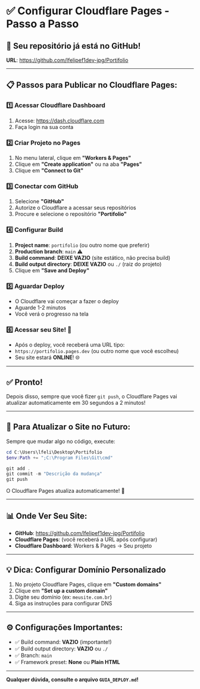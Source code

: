 # ✅ Configurar Cloudflare Pages - Passo a Passo

## 🎯 Seu repositório já está no GitHub!
**URL**: https://github.com/lfelipef1dev-jpg/Portifolio

---

## 📋 Passos para Publicar no Cloudflare Pages:

### 1️⃣ Acessar Cloudflare Dashboard
1. Acesse: https://dash.cloudflare.com
2. Faça login na sua conta

### 2️⃣ Criar Projeto no Pages
1. No menu lateral, clique em **"Workers & Pages"**
2. Clique em **"Create application"** ou na aba **"Pages"**
3. Clique em **"Connect to Git"**

### 3️⃣ Conectar com GitHub
1. Selecione **"GitHub"**
2. Autorize o Cloudflare a acessar seus repositórios
3. Procure e selecione o repositório **"Portifolio"**

### 4️⃣ Configurar Build
1. **Project name**: `portifolio` (ou outro nome que preferir)
2. **Production branch**: `main` ⚠️
3. **Build command**: **DEIXE VAZIO** (site estático, não precisa build)
4. **Build output directory**: **DEIXE VAZIO** ou `./` (raiz do projeto)
5. Clique em **"Save and Deploy"**

### 5️⃣ Aguardar Deploy
- O Cloudflare vai começar a fazer o deploy
- Aguarde 1-2 minutos
- Você verá o progresso na tela

### 6️⃣ Acessar seu Site! 🎉
- Após o deploy, você receberá uma URL tipo:
- `https://portifolio.pages.dev` (ou outro nome que você escolheu)
- Seu site estará **ONLINE**! 🌐

---

## ✅ Pronto!

Depois disso, sempre que você fizer `git push`, o Cloudflare Pages vai atualizar automaticamente em 30 segundos a 2 minutos!

---

## 🔄 Para Atualizar o Site no Futuro:

Sempre que mudar algo no código, execute:

```powershell
cd C:\Users\lfeli\Desktop\Portifolio
$env:Path += ";C:\Program Files\Git\cmd"

git add .
git commit -m "Descrição da mudança"
git push
```

O Cloudflare Pages atualiza automaticamente! 🚀

---

## 📊 Onde Ver Seu Site:

- **GitHub**: https://github.com/lfelipef1dev-jpg/Portifolio
- **Cloudflare Pages**: (você receberá a URL após configurar)
- **Cloudflare Dashboard**: Workers & Pages → Seu projeto

---

## 💡 Dica: Configurar Domínio Personalizado

1. No projeto Cloudflare Pages, clique em **"Custom domains"**
2. Clique em **"Set up a custom domain"**
3. Digite seu domínio (ex: `meusite.com.br`)
4. Siga as instruções para configurar DNS

---

## ⚙️ Configurações Importantes:

- ✅ Build command: **VAZIO** (importante!)
- ✅ Build output directory: **VAZIO** ou `./`
- ✅ Branch: `main`
- ✅ Framework preset: **None** ou **Plain HTML**

---

**Qualquer dúvida, consulte o arquivo `GUIA_DEPLOY.md`!**

